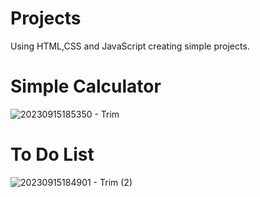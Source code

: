 # Projects
Using HTML,CSS and JavaScript creating simple projects.
# Simple Calculator
![20230915185350 - Trim](https://github.com/RachanaSonu/HTML-CSS-JavaScript_Projects/assets/37769405/554c7a19-6283-42bc-a32f-8cde13ef6756)
# To Do List
![20230915184901 - Trim (2)](https://github.com/RachanaSonu/HTML-CSS-JavaScript_Projects/assets/37769405/8cbe17b5-8afd-410f-b00c-88a51f19c80c)

